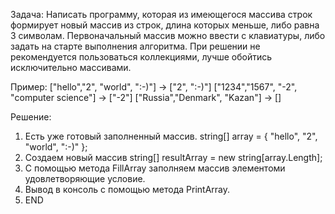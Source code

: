 Задача: 
Написать программу, которая из имеющегося массива строк формирует новый массив из строк, длина которых меньше, либо равна 3 символам. Первоначальный массив можно ввести с клавиатуры, либо задать на старте выполнения алгоритма. При решении не рекомендуется пользоваться коллекциями, лучше обойтись исключительно массивами.

Пример:
["hello","2", "world", ":-)"] -> ["2", ":-)"]
["1234","1567", "-2", "computer science"] -> ["-2"]
["Russia","Denmark", "Kazan"] -> [] 

Решение:
1. Есть уже готовый заполненный массив.
string[] array = { "hello", "2", "world", ":-)" };
2. Создаем новый массив 
string[] resultArray = new string[array.Length];
3. С помощью метода FillArray заполняем массив элементоми удовлетворяющие условие. 
4. Вывод в консоль с помощью метода PrintArray.
5. END
